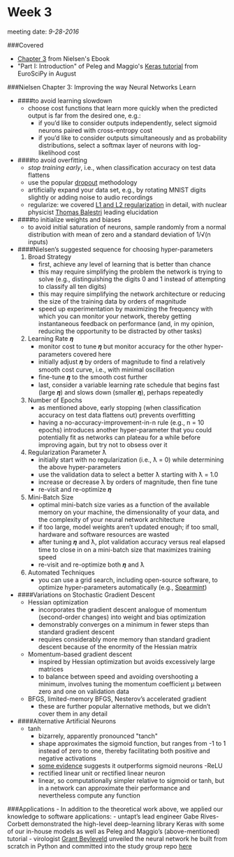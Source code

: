 # Week 3
meeting date: *9-28-2016*

###Covered
- [Chapter 3](http://neuralnetworksanddeeplearning.com/chap3.html) from Nielsen's Ebook
- "Part I: Introduction" of Peleg and Maggio's [Keras tutorial](https://github.com/leriomaggio/deep-learning-keras-euroscipy2016) from EuroSciPy in August

###Nielsen Chapter 3: Improving the way Neural Networks Learn
  - ####to avoid learning slowdown
	- choose cost functions that learn more quickly when the predicted output is far from the desired one, e.g.:
		- if you’d like to consider outputs independently, select sigmoid neurons paired with cross-entropy cost
		- if you’d like to consider outputs simultaneously and as probability distributions, select a softmax layer of neurons with log-likelihood cost
  - ####to avoid overfitting 
	- *stop training early*, i.e., when classification accuracy on test data flattens
	- use the popular [dropout](https://www.cs.toronto.edu/~hinton/absps/JMLRdropout.pdf) methodology
	- artificially expand your data set, e.g., by rotating MNIST digits slightly or adding noise to audio recordings
	- regularize: we covered [L1 and L2 regularization](https://www.quora.com/What-is-the-difference-between-L1-and-L2-regularization) in detail, with nuclear physicist [Thomas Balestri](https://www.linkedin.com/in/thomasbalestri) leading elucidation 
  - ####to initialize weights and biases
	- to avoid initial saturation of neurons, sample randomly from a normal distribution with mean of zero and a standard deviation of 1/√(n inputs)
  - ####Nielsen’s suggested sequence for choosing hyper-parameters
	1. Broad Strategy
		- first, achieve any level of learning that is better than chance
		- this may require simplifying the problem the network is trying to solve (e.g., distinguishing the digits 0 and 1 instead of attempting to classify all ten digits)
		- this may require simplifying the network architecture or reducing the size of the training data by orders of magnitude
		- speed up experimentation by maximizing the frequency with which you can monitor your network, thereby getting instantaneous feedback on performance (and, in my opinion, reducing the opportunity to be distracted by other tasks)
	2. Learning Rate 𝜼
		- monitor cost to tune 𝜼 but monitor accuracy for the other hyper-parameters covered here
		- initially adjust 𝜼 by orders of magnitude to find a relatively smooth cost curve, i.e., with minimal oscillation
		- fine-tune 𝜼 to the smooth cost further
		- last, consider a variable learning rate schedule that begins fast (large 𝜼) and slows down (smaller 𝜼), perhaps repeatedly
	3. Number of Epochs
		- as mentioned above, early stopping (when classification accuracy on test data flattens out) prevents overfitting
		- having a no-accuracy-improvement-in-n rule (e.g., n = 10 epochs) introduces another hyper-parameter that you could potentially fit as networks can plateau for a while before improving again, but try not to obsess over it
	4. Regularization Parameter ƛ
		- initially start with no regularization (i.e., ƛ = 0) while determining the above hyper-parameters
		- use the validation data to select a better ƛ starting with ƛ = 1.0
		- increase or decrease ƛ by orders of magnitude, then fine tune
		- re-visit and re-optimize 𝜼
	5. Mini-Batch Size
		- optimal mini-batch size varies as a function of the available memory on your machine, the dimensionality of your data, and the complexity of your neural network architecture
		- if too large, model weights aren’t updated enough; if too small, hardware and software resources are wasted
		- after tuning 𝜼 and ƛ, plot validation accuracy versus real elapsed time to close in on a mini-batch size that maximizes training speed
		- re-visit and re-optimize both 𝜼 and ƛ
	6. Automated Techniques
		- you can use a grid search, including open-source software, to optimize hyper-parameters automatically (e.g., [Spearmint](https://github.com/JasperSnoek/spearmint))
  - ####Variations on Stochastic Gradient Descent
	- Hessian optimization
		- incorporates the gradient descent analogue of momentum (second-order changes) into weight and bias optimization
		- demonstrably converges on a minimum in fewer steps than standard gradient descent
		- requires considerably more memory than standard gradient descent because of the enormity of the Hessian matrix
	- Momentum-based gradient descent
		- inspired by Hessian optimization but avoids excessively large matrices
		- to balance between speed and avoiding overshooting a minimum, involves tuning the momentum coefficient μ between zero and one on validation data
	- BFGS, limited-memory BFGS, Nesterov’s accelerated gradient
		- these are further popular alternative methods, but we didn’t cover them in any detail
  - ####Alternative Artificial Neurons
	- tanh
		- bizarrely, apparently pronounced "tanch"
		- shape approximates the sigmoid function, but ranges from -1 to 1 instead of zero to one, thereby facilitating both positive and negative activations
		- [some evidence](http://jmlr.org/proceedings/papers/v9/glorot10a/glorot10a.pdf) suggests it outperforms sigmoid neurons
  	-ReLU
		- rectified linear unit or rectified linear neuron
		- linear, so computationally simpler relative to sigmoid or tanh, but in a network can approximate their performance and nevertheless compute any function

###Applications
	- In addition to the theoretical work above, we applied our knowledge to software applications:
		- untapt’s lead engineer Gabe Rives-Corbett demonstrated the high-level deep-learning library Keras with some of our in-house models as well as Peleg and Maggio’s (above-mentioned) tutorial
		- virologist [Grant Beyleveld](https://grantbeyleveld.wordpress.com/) unveiled the neural network he built from scratch in Python and committed into the study group repo [here](https://github.com/the-deep-learners/study-group/tree/master/nn-from-scratch)
